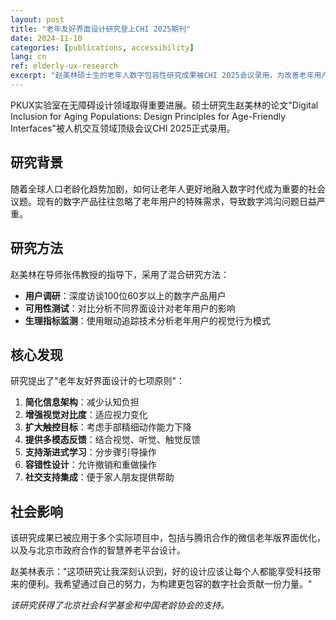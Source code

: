 ```yaml
---
layout: post
title: "老年友好界面设计研究登上CHI 2025期刊"
date: 2024-11-10
categories: [publications, accessibility]
lang: cn
ref: elderly-ux-research
excerpt: "赵美林硕士生的老年人数字包容性研究成果被CHI 2025会议录用，为改善老年用户的数字体验提供了重要指导。"
---
```


PKUX实验室在无障碍设计领域取得重要进展。硕士研究生赵美林的论文"Digital Inclusion for Aging Populations: Design Principles for Age-Friendly Interfaces"被人机交互领域顶级会议CHI 2025正式录用。

## 研究背景

随着全球人口老龄化趋势加剧，如何让老年人更好地融入数字时代成为重要的社会议题。现有的数字产品往往忽略了老年用户的特殊需求，导致数字鸿沟问题日益严重。

## 研究方法

赵美林在导师张伟教授的指导下，采用了混合研究方法：

- **用户调研**：深度访谈100位60岁以上的数字产品用户
- **可用性测试**：对比分析不同界面设计对老年用户的影响
- **生理指标监测**：使用眼动追踪技术分析老年用户的视觉行为模式

## 核心发现

研究提出了"老年友好界面设计的七项原则"：

1. **简化信息架构**：减少认知负担
2. **增强视觉对比度**：适应视力变化
3. **扩大触控目标**：考虑手部精细动作能力下降
4. **提供多模态反馈**：结合视觉、听觉、触觉反馈
5. **支持渐进式学习**：分步骤引导操作
6. **容错性设计**：允许撤销和重做操作
7. **社交支持集成**：便于家人朋友提供帮助

## 社会影响

该研究成果已被应用于多个实际项目中，包括与腾讯合作的微信老年版界面优化，以及与北京市政府合作的智慧养老平台设计。

赵美林表示："这项研究让我深刻认识到，好的设计应该让每个人都能享受科技带来的便利。我希望通过自己的努力，为构建更包容的数字社会贡献一份力量。"

*该研究获得了北京社会科学基金和中国老龄协会的支持。*